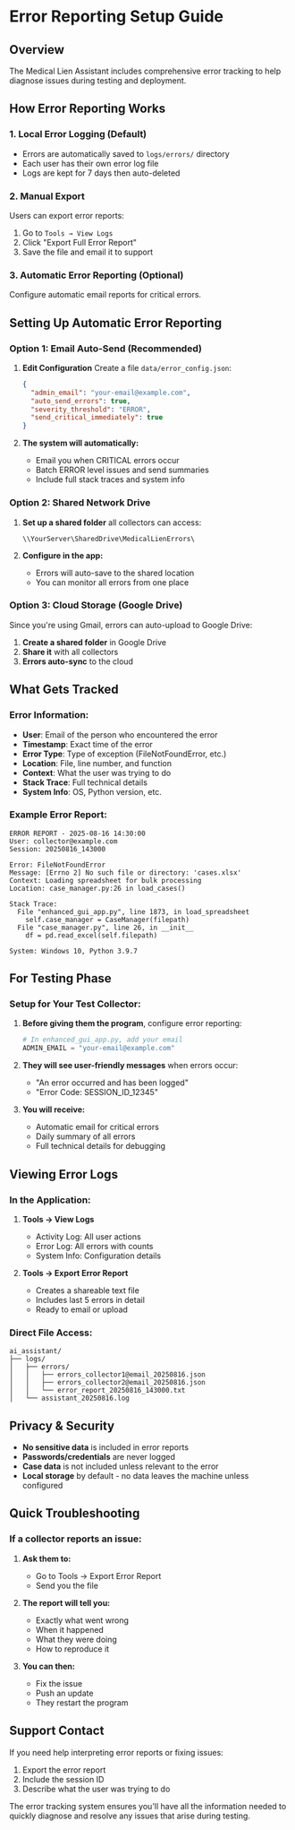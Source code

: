 # Error Reporting Setup Guide

## Overview
The Medical Lien Assistant includes comprehensive error tracking to help diagnose issues during testing and deployment.

## How Error Reporting Works

### 1. **Local Error Logging** (Default)
- Errors are automatically saved to `logs/errors/` directory
- Each user has their own error log file
- Logs are kept for 7 days then auto-deleted

### 2. **Manual Export**
Users can export error reports:
1. Go to `Tools → View Logs`
2. Click "Export Full Error Report"
3. Save the file and email it to support

### 3. **Automatic Error Reporting** (Optional)
Configure automatic email reports for critical errors.

## Setting Up Automatic Error Reporting

### Option 1: Email Auto-Send (Recommended)

1. **Edit Configuration**
   Create a file `data/error_config.json`:
   ```json
   {
     "admin_email": "your-email@example.com",
     "auto_send_errors": true,
     "severity_threshold": "ERROR",
     "send_critical_immediately": true
   }
   ```

2. **The system will automatically:**
   - Email you when CRITICAL errors occur
   - Batch ERROR level issues and send summaries
   - Include full stack traces and system info

### Option 2: Shared Network Drive

1. **Set up a shared folder** all collectors can access:
   ```
   \\YourServer\SharedDrive\MedicalLienErrors\
   ```

2. **Configure in the app:**
   - Errors will auto-save to the shared location
   - You can monitor all errors from one place

### Option 3: Cloud Storage (Google Drive)

Since you're using Gmail, errors can auto-upload to Google Drive:

1. **Create a shared folder** in Google Drive
2. **Share it** with all collectors
3. **Errors auto-sync** to the cloud

## What Gets Tracked

### Error Information:
- **User**: Email of the person who encountered the error
- **Timestamp**: Exact time of the error
- **Error Type**: Type of exception (FileNotFoundError, etc.)
- **Location**: File, line number, and function
- **Context**: What the user was trying to do
- **Stack Trace**: Full technical details
- **System Info**: OS, Python version, etc.

### Example Error Report:
```
ERROR REPORT - 2025-08-16 14:30:00
User: collector@example.com
Session: 20250816_143000

Error: FileNotFoundError
Message: [Errno 2] No such file or directory: 'cases.xlsx'
Context: Loading spreadsheet for bulk processing
Location: case_manager.py:26 in load_cases()

Stack Trace:
  File "enhanced_gui_app.py", line 1873, in load_spreadsheet
    self.case_manager = CaseManager(filepath)
  File "case_manager.py", line 26, in __init__
    df = pd.read_excel(self.filepath)
    
System: Windows 10, Python 3.9.7
```

## For Testing Phase

### Setup for Your Test Collector:

1. **Before giving them the program**, configure error reporting:
   ```python
   # In enhanced_gui_app.py, add your email
   ADMIN_EMAIL = "your-email@example.com"
   ```

2. **They will see user-friendly messages** when errors occur:
   - "An error occurred and has been logged"
   - "Error Code: SESSION_ID_12345"

3. **You will receive:**
   - Automatic email for critical errors
   - Daily summary of all errors
   - Full technical details for debugging

## Viewing Error Logs

### In the Application:
1. **Tools → View Logs**
   - Activity Log: All user actions
   - Error Log: All errors with counts
   - System Info: Configuration details

2. **Tools → Export Error Report**
   - Creates a shareable text file
   - Includes last 5 errors in detail
   - Ready to email or upload

### Direct File Access:
```
ai_assistant/
├── logs/
│   ├── errors/
│   │   ├── errors_collector1@email_20250816.json
│   │   ├── errors_collector2@email_20250816.json
│   │   └── error_report_20250816_143000.txt
│   └── assistant_20250816.log
```

## Privacy & Security

- **No sensitive data** is included in error reports
- **Passwords/credentials** are never logged
- **Case data** is not included unless relevant to the error
- **Local storage** by default - no data leaves the machine unless configured

## Quick Troubleshooting

### If a collector reports an issue:

1. **Ask them to:**
   - Go to Tools → Export Error Report
   - Send you the file

2. **The report will tell you:**
   - Exactly what went wrong
   - When it happened
   - What they were doing
   - How to reproduce it

3. **You can then:**
   - Fix the issue
   - Push an update
   - They restart the program

## Support Contact

If you need help interpreting error reports or fixing issues:
1. Export the error report
2. Include the session ID
3. Describe what the user was trying to do

The error tracking system ensures you'll have all the information needed to quickly diagnose and resolve any issues that arise during testing.